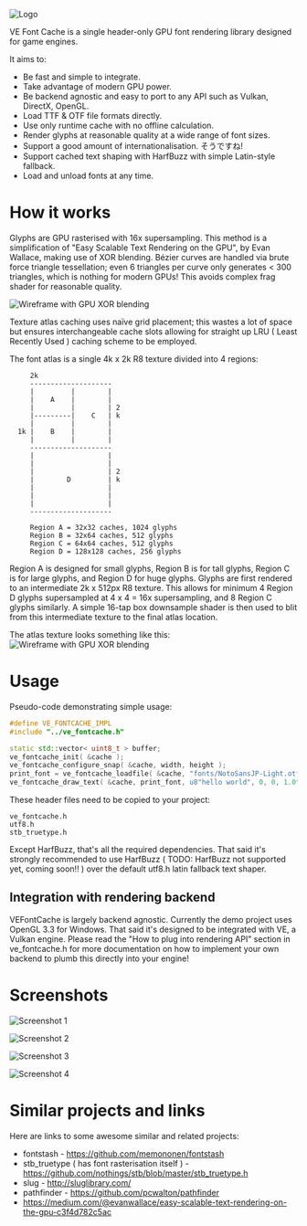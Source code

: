 ![Logo](images/logo.png)

VE Font Cache is a single header-only GPU font rendering library designed for game engines.

It aims to:
 * Be fast and simple to integrate.
 * Take advantage of modern GPU power.
 * Be backend agnostic and easy to port to any API such as Vulkan, DirectX, OpenGL.
 * Load TTF & OTF file formats directly.
 * Use only runtime cache with no offline calculation.
 * Render glyphs at reasonable quality at a wide range of font sizes.
 * Support a good amount of internationalisation. そうですね!
 * Support cached text shaping with HarfBuzz with simple Latin-style fallback.
 * Load and unload fonts at any time.

# How it works

Glyphs are GPU rasterised with 16x supersampling. This method is a simplification of "Easy Scalable Text Rendering on the GPU",
by Evan Wallace, making use of XOR blending. Bézier curves are handled via brute force triangle tessellation; even 6 triangles per
curve only generates < 300 triangles, which is nothing for modern GPUs! This avoids complex frag shader for reasonable quality.

![Wireframe with GPU XOR blending](images/wireframe.png)

Texture atlas caching uses naïve grid placement; this wastes a lot of space but ensures interchangeable cache slots allowing for
straight up LRU ( Least Recently Used ) caching scheme to be employed.

The font atlas is a single 4k x 2k R8 texture divided into 4 regions:

```
     2k
     --------------------
     |         |        |
     |    A    |        |
     |         |        | 2
     |---------|    C   | k  
     |         |        |
  1k |    B    |        |
     |         |        |
     --------------------
     |                  |
     |                  |
     |                  | 2
     |        D         | k  
     |                  |
     |                  |
     |                  |
     --------------------        
               
     Region A = 32x32 caches, 1024 glyphs
     Region B = 32x64 caches, 512 glyphs
     Region C = 64x64 caches, 512 glyphs
     Region D = 128x128 caches, 256 glyphs
```

Region A is designed for small glyphs, Region B is for tall glyphs, Region C is for large glyphs, and Region D for huge glyphs.
Glyphs are first rendered to an intermediate 2k x 512px R8 texture. This allows for minimum 4 Region D glyphs supersampled at
4 x 4 = 16x supersampling, and 8 Region C glyphs similarly. A simple 16-tap box downsample shader is then used to blit from this
intermediate texture to the final atlas location.

The atlas texture looks something like this:
![Wireframe with GPU XOR blending](images/atlas_small.png)

# Usage

Pseudo-code demonstrating simple usage:
```cpp
#define VE_FONTCACHE_IMPL
#include "../ve_fontcache.h"

static std::vector< uint8_t > buffer;
ve_fontcache_init( &cache );
ve_fontcache_configure_snap( &cache, width, height );
print_font = ve_fontcache_loadfile( &cache, "fonts/NotoSansJP-Light.otf", buffer, 19.0f );
ve_fontcache_draw_text( &cache, print_font, u8"hello world", 0, 0, 1.0f / width,  1.0f / height );
```

These header files need to be copied to your project:
```
ve_fontcache.h
utf8.h
stb_truetype.h
```

Except HarfBuzz, that's all the required dependencies. That said it's strongly recommended
to use HarfBuzz ( TODO: HarfBuzz not supported yet, coming soon!! ) over the default utf8.h latin
fallback text shaper.

## Integration with rendering backend

VEFontCache is largely backend agnostic. Currently the demo project uses OpenGL 3.3 for Windows.
That said it's designed to be integrated with VE, a Vulkan engine.
Please read the "How to plug into rendering API" section in ve_fontcache.h for more documentation
on how to implement your own backend to plumb this directly into your engine!

# Screenshots

![Screenshot 1](images/ve_fontcache_demo1.png)

![Screenshot 2](images/ve_fontcache_demo2.png)

![Screenshot 3](images/raincode.png)

![Screenshot 4](images/ve_fontcache_pressure_test.gif)

# Similar projects and links

Here are links to some awesome similar and related projects:
* fontstash - https://github.com/memononen/fontstash
* stb_truetype ( has font rasterisation itself ) - https://github.com/nothings/stb/blob/master/stb_truetype.h
* slug - http://sluglibrary.com/
* pathfinder - https://github.com/pcwalton/pathfinder
* https://medium.com/@evanwallace/easy-scalable-text-rendering-on-the-gpu-c3f4d782c5ac

